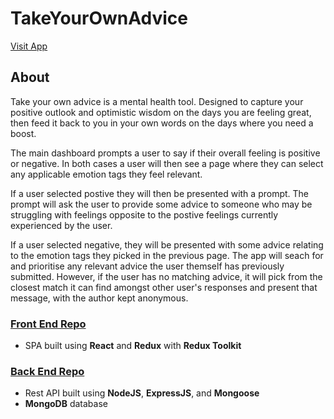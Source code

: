 # TakeYourOwnAdvice

[Visit App](https://tyoa.netlify.app/)

## About
 
Take your own advice is a mental health tool. Designed to capture your positive outlook and optimistic wisdom on the days you are feeling great, then feed it back to you in your own words on the days where you need a boost.

The main dashboard prompts a user to say if their overall feeling is positive or negative. In both cases a user will then see a page where they can select any applicable emotion tags they feel relevant. 

If a user selected postive they will then be presented with a prompt. The prompt will ask the user to provide some advice to someone who may be struggling with feelings opposite to the postive feelings currently experienced by the user.

If a user selected negative, they will be presented with some advice relating to the emotion tags they picked in the previous page. The app will seach for and prioritise any relevant advice the user themself has previously submitted. However, if the user has no matching advice, it will pick from the closest match it can find amongst other user's responses and present that message, with the author kept anonymous.

### [Front End Repo](https://github.com/Ryan-Williams-Dev/tyoa-front-end)
 - SPA built using **React** and **Redux** with **Redux Toolkit**
 
### [Back End Repo](https://github.com/Ryan-Williams-Dev/tyoa-back-end)
 - Rest API built using **NodeJS**, **ExpressJS**, and **Mongoose**
 - **MongoDB** database

